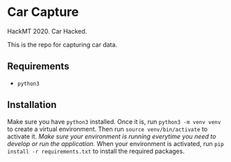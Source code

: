 # Car Capture

HackMT 2020. Car Hacked.

This is the repo for capturing car data.

## Requirements
- `python3`

## Installation
Make sure you have `python3` installed. Once it is, run `python3 -m venv venv` to create a virtual environment. Then run `source venv/bin/activate` to activate it. *Make sure your environment is running everytime you need to develop or run the application.* When your environment is activated, run `pip install -r requirements.txt` to install the required packages.
